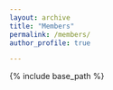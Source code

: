 ```yaml
---
layout: archive
title: "Members"
permalink: /members/
author_profile: true

---
```


{% include base_path %}







